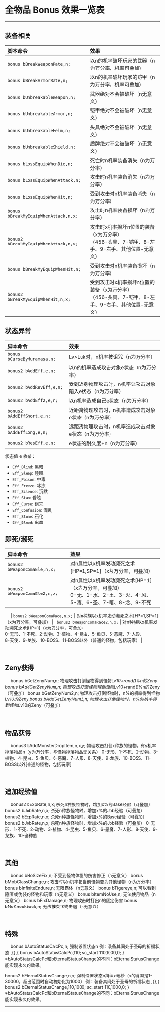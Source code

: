 # 全物品 Bonus 效果一览表

------

## 装备相关

| 脚本命令 | 效果 |
|:--------|:-----|
| `bonus bBreakWeaponRate,n;` | 以n的机率破坏玩家的武器（n为万分率，机率可叠加） |
| `bonus bBreakArmorRate,n;` | 以n的机率破坏玩家的铠甲（n为万分率，机率可叠加） |
| `bonus bUnbreakableWeapon,n;` | 武器绝对不会被破坏（n无意义） |
| `bonus bUnbreakableArmor,n;` | 铠甲绝对不会被破坏（n无意义） |
| `bonus bUnbreakableHelm,n;` | 头具绝对不会被破坏（n无意义） |
| `bonus bUnbreakableShield,n;` | 盾牌绝对不会被破坏（n无意义） |
| `bonus bLossEquipWhenDie,n;` | 死亡时n机率装备消失（n为万分率） |
| `bonus bLossEquipWhenAttack,n;` | 攻击时n机率装备消失（n为万分率） |
| `bonus bLossEquipWhenHit,n;` | 受到攻击时n机率装备消失（n为万分率） |
| `bonus bBreakMyEquipWhenAttack,n,x;` | 攻击时n机率装备损坏（n为万分率）
| `bonus2 bBreakMyEquipWhenAttack,n,x;` | 攻击时x机率损坏n位置的装备（x为万分率）<br/>（456-头具、7-铠甲、8-左手、9-右手、其他位置-无意义） |
| `bonus bBreakMyEquipWhenHit,n;` | 受到攻击时n机率装备损坏（n为万分率） |
| `bonus2 bBreakMyEquipWhenHit,n,x;` | 受到攻击时x机率损坏n位置的装备（x为万分率）<br/>（456-头具、7-铠甲、8-左手、9-右手、其他位置-无意义） |


## 状态异常

| 脚本命令 | 效果 |
|:--------|:-----|
| `bonus bCurseByMuramasa,n;` | Lv>Luk时，n机率被诅咒（n为万分率） |
| `bonus2 bAddEff,e,n;` | 以n的机率造成攻击对象e状态（n为万分率） |
| `bonus2 bAddRevEff,e,n;` | 受到近身物理攻击时，n机率让攻击对象陷入e状态（n为万分率） |
| `bonus2 bAddEff2,e,n;` | 以n机率造成自己e状态（n为万分率） |
| `bonus2 bAddEffShort,e,n;` | 近距离物理攻击时，n机率造成攻击对象e状态（n为万分率） |
| `bonus2 bAddEffLong,e,n;` | 远距离物理攻击时，n机率造成攻击对象e状态（n为万分率） |
| `bonus2 bResEff,e,n;` | e状态的耐久度+n（n为万分率） |

状态值 e 枚举：
- `Eff_Blind`: 黑暗
- `Eff_Sleep`: 睡眠
- `Eff_Poison`: 中毒
- `Eff_Freeze`: 冰冻
- `Eff_Silence`: 沉默
- `Eff_Stan`: 昏眩
- `Eff_Curse`: 诅咒
- `Eff_Confusion`: 混乱
- `Eff_Stone`: 石化
- `Eff_Bleed`: 出血


## 即死/濒死

| 脚本命令 | 效果 |
|:--------|:-----|
| `bonus2 bWeaponComaEle,n,x;` | 对n属性以x机率发动濒死之术[HP=1,SP=1]（x为万分率，可叠加） |
| `bonus2 bWeaponComaEle2,n,x;` | 对n属性以x机率发动濒死之术[HP=1]（x为万分率，可叠加）<br/>0-无、1-水、2-土、3-火、4-风、5-毒、6-圣、7-暗、8-念、9-不死
　
| `bonus2 bWeaponComaRace,n,x;` | 对n种族以x机率发动濒死之术[HP=1,SP=1]（x为万分率，可叠加） |
| `bonus2 bWeaponComaRace2,n,x;` | 对n种族以x机率发动濒死之术[HP=1]（x为万分率，可叠加）<br/>0-无形、1-不死、2-动物、3-植物、4-昆虫、5-鱼贝、6-恶魔、7-人形、<br/>8-天使、9-龙族、10-BOSS、11-BOSS以外（普通的怪物，包括玩家） |
　

　

## Zeny获得
　
bonus bGetZenyNum,n;	物理攻击打倒怪物得到怪物Lv*10+rand()%n的Zeny
bonus bAddGetZenyNum,n;	物理攻击打倒怪物得到怪物Lv*10+rand()%n的Zeny（可叠加）
bonus bGetZenyNum2,n;	物理攻击打倒怪物时，n%的机率得到怪物Lv*10的Zeny
bonus bAddGetZenyNum2,n;	物理攻击打倒怪物时，n%的机率得到怪物Lv*10的Zeny（可叠加）
　

　

## 物品获得
　
bonus3 bAddMonsterDropItem,n,x,y;	物理攻击打倒x种族的怪物，有y机率掉落物品n（y为万分率，与怪物掉落物品无关系）
0-无形、1-不死、2-动物、3-植物、4-昆虫、5-鱼贝、6-恶魔、7-人形、8-天使、9-龙族、10-BOSS、11-BOSS以外[普通的怪物，包括玩家]
　

　

## 追加经验值
　
bonus2 bExpRate,n,x;	杀死n种族怪物时，增加x%的Base经验（可叠加）
bonus2 bJobRate,n,x;	杀死n种族怪物时，增加x%的Job经验（可叠加）
bonus2 bExpRate,n,x;	杀死n种族怪物时，增加x%的Base经验（可叠加）
bonus2 bJobRate,n,x;	杀死n种族怪物时，增加x%的Job经验（可叠加）
0-无形、1-不死、2-动物、3-植物、4-昆虫、5-鱼贝、6-恶魔、7-人形、8-天使、9-龙族、10-全种族
　

　

## 其他
　
bonus bNoSizeFix,n;	不受到怪物体型的伤害修正（n无意义）
bonus bMobClassChange,n;	攻击时以n机率把当前怪物变为其他怪物（n为万分率）
bonus bInfiniteEndure,n;	无限霸体（n无意义）
bonus bTigereye,n;	可以看到隐匿或伪装的怪物和玩家（n无意义）
bonus bItemNoUse,n;	无法使用物品（n无意义）
bonus bFixDamage,n;	物理攻击时打出n的固定伤害
bonus bNoKnockback,n;	无法被吹飞或击退（n无意义）
　

　

## 特殊
　
bonus bAutoStatusCalcPc,n;	强制设置状态n
        例：装备其间处于圣母的祈福状态
        ,{},{ bonus bAutoStatusCalcPc,110; sc_start 110,1000,0; }
        ※bAutoStatusCalcPc和bEternalStatusChange的不同：bEternalStatusChange能实现永久的效果。

bonus2 bEternalStatusChange,n,x;	强制设置状态n持续x毫秒（x的范围是1-30000，超出范围时自动初始化为1000）
        例：装备其间处于圣母的祈福状态
        ,{},{ bonus2 bEternalStatusChange,110,1000; sc_start 110,1000,0; }
        ※bAutoStatusCalcPc和bEternalStatusChange的不同：bEternalStatusChange能实现永久的效果。

------
